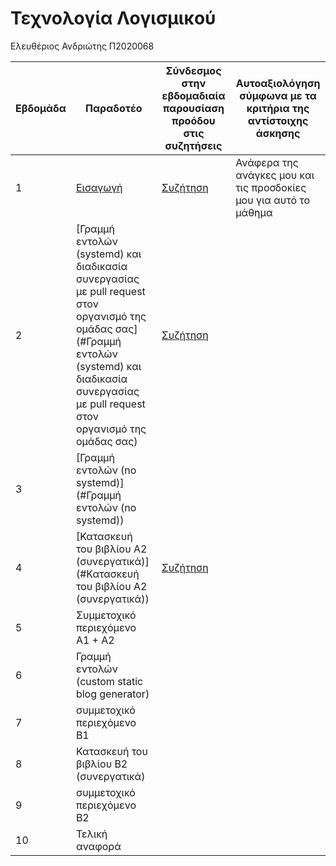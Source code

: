 # Τεχνολογία Λογισμικού 

Ελευθέριος Ανδριώτης Π2020068


| Εβδομάδα | Παραδοτέο | Σύνδεσμος στην εβδομαδιαία παρουσίαση προόδου στις συζητήσεις | Αυτοαξιολόγηση σύμφωνα με τα κριτήρια της αντίστοιχης άσκησης |
| --- | --- | --- | ---|
| 1 | [Εισαγωγή](#εισαγωγή)| [Συζήτηση]()| Ανάφερα της ανάγκες μου και τις προσδοκίες μου για αυτό το μάθημα | 
| 2 | [Γραμμή εντολών (systemd) και διαδικασία συνεργασίας με pull request στον οργανισμό της ομάδας σας](#Γραμμή εντολών (systemd) και διαδικασία συνεργασίας με pull request στον οργανισμό της ομάδας σας)| [Συζήτηση]()|  | 
| 3 | [Γραμμή εντολών (no systemd)](#Γραμμή εντολών (no systemd))| | | 
| 4 | [Κατασκευή του βιβλίου Α2 (συνεργατικά)](#Κατασκευή του βιβλίου Α2 (συνεργατικά)) |  [Συζήτηση]() | | 
| 5 | Συμμετοχικό περιεχόμενο A1 + A2 | | | 
| 6 | Γραμμή εντολών (custom static blog generator) | | | 
| 7 | συμμετοχικό περιεχόμενο B1 | | | 
| 8 | Κατασκευή του βιβλίου Β2 (συνεργατικά) | | | 
| 9 |συμμετοχικό περιεχόμενο B2 | | | 
| 10 | Τελική αναφορά | | | 
